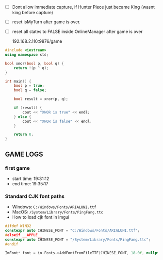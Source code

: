 - [ ] Dont allow immediate capture, if Hunter Piece just became King (wasnt king before capture)
- [ ] reset isMyTurn after game is over.
- [ ] reset all states to FALSE inside OnlineManager after game is over

  192.168.2.110:9876/game

```cpp
#include <iostream>
using namespace std;

bool xnor(bool p, bool q) {
    return !(p ^ q);
}

int main() {
    bool p = true;
    bool q = false;

    bool result = xnor(p, q);

    if (result) {
        cout << "XNOR is true" << endl;
    } else {
        cout << "XNOR is false" << endl;
    }

    return 0;
}

```

## GAME LOGS

### first game

- start time: 19:31:12
- end time: 19:35:17

### Standard CJK font paths

- Windows: `C:/Windows/Fonts/ARIALUNI.ttf`
- MacOS: `/System/Library/Fonts/PingFang.ttc`
- How to load cjk font in imgui

```cpp
#ifdef WIN32
constexpr auto CHINESE_FONT = "C:/Windows/Fonts/ARIALUNI.ttf";
#elseif __APPLE__
constexpr auto CHINESE_FONT = "/System/Library/Fonts/PingFang.ttc";
#endif

ImFont* font = io.Fonts->AddFontFromFileTTF(CHINESE_FONT, 18.0f, nullptr, io.Fonts->GetGlyphRangesChineseFull());
```


